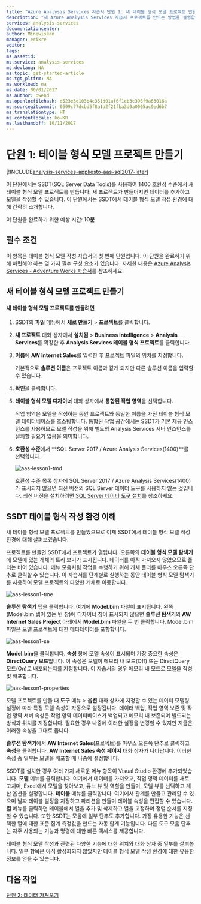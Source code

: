 ```yaml
---
title: "Azure Analysis Services 자습서 단원 1: 새 테이블 형식 모델 프로젝트 만들기 | Microsoft Docs"
description: "새 Azure Analysis Services 자습서 프로젝트를 만드는 방법을 설명합니다."
services: analysis-services
documentationcenter: 
author: Minewiskan
manager: erikre
editor: 
tags: 
ms.assetid: 
ms.service: analysis-services
ms.devlang: NA
ms.topic: get-started-article
ms.tgt_pltfrm: NA
ms.workload: na
ms.date: 06/01/2017
ms.author: owend
ms.openlocfilehash: d523e3e103b4c351d01af6f1eb3c396f9a63016a
ms.sourcegitcommit: 6699c77dcbd5f8a1a2f21fba3d0a0005ac9ed6b7
ms.translationtype: HT
ms.contentlocale: ko-KR
ms.lasthandoff: 10/11/2017
---
```

# <a name="lesson-1-create-a-tabular-model-project"></a>단원 1: 테이블 형식 모델 프로젝트 만들기

[!INCLUDE[analysis-services-appliesto-aas-sql2017-later](../../../includes/analysis-services-appliesto-aas-sql2017-later.md)]

이 단원에서는 SSDT(SQL Server Data Tools)를 사용하여 1400 호환성 수준에서 새 테이블 형식 모델 프로젝트를 만듭니다. 새 프로젝트가 만들어지면 데이터를 추가하고 모델을 작성할 수 있습니다. 이 단원에서는 SSDT에서 테이블 형식 모델 작성 환경에 대해 간략히 소개합니다.  
  
이 단원을 완료하기 위한 예상 시간: **10분**  
  
## <a name="prerequisites"></a>필수 조건  
이 항목은 테이블 형식 모델 작성 자습서의 첫 번째 단원입니다. 이 단원을 완료하기 위해 마련해야 하는 몇 가지 필수 구성 요소가 있습니다. 자세한 내용은 [Azure Analysis Services - Adventure Works 자습서](../tutorials/aas-adventure-works-tutorial.md)를 참조하세요.  
  
## <a name="create-a-new-tabular-model-project"></a>새 테이블 형식 모델 프로젝트 만들기  
  
#### <a name="to-create-a-new-tabular-model-project"></a>새 테이블 형식 모델 프로젝트를 만들려면  
  
1.  SSDT의 **파일** 메뉴에서 **새로 만들기** > **프로젝트**를 클릭합니다.  
  
2.  **새 프로젝트** 대화 상자에서 **설치됨** > **Business Intelligence** > **Analysis Services**를 확장한 후 **Analysis Services 테이블 형식 프로젝트**를 클릭합니다.  
  
3.  **이름**에 **AW Internet Sales**를 입력한 후 프로젝트 파일의 위치를 지정합니다.  
  
    기본적으로 **솔루션 이름**은 프로젝트 이름과 같게 되지만 다른 솔루션 이름을 입력할 수 있습니다.  
  
4.  **확인**을 클릭합니다.  
  
5.  **테이블 형식 모델 디자이너** 대화 상자에서 **통합된 작업 영역**을 선택합니다.  
  
    작업 영역은 모델을 작성하는 동안 프로젝트와 동일한 이름을 가진 테이블 형식 모델 데이터베이스를 호스팅합니다. 통합된 작업 공간에서는 SSDT가 기본 제공 인스턴스를 사용하므로 모델 작성을 위해 별도의 Analysis Services 서버 인스턴스를 설치할 필요가 없음을 의미합니다.
      
6.  **호환성 수준**에서 **SQL Server 2017 / Azure Analysis Services(1400)**를 선택합니다.   
 
    ![aas-lesson1-tmd](../tutorials/media/aas-lesson1-tmd.png)
      
    호환성 수준 목록 상자에 SQL Server 2017 / Azure Analysis Services(1400)가 표시되지 않으면 최신 버전의 SQL Server 데이터 도구를 사용하지 않는 것입니다. 최신 버전을 설치하려면 [SQL Server 데이터 도구 설치](https://docs.microsoft.com/sql/ssdt/download-sql-server-data-tools-ssdt)를 참조하세요.  
      
  
## <a name="understanding-the-ssdt-tabular-model-authoring-environment"></a>SSDT 테이블 형식 작성 환경 이해  
새 테이블 형식 모델 프로젝트를 만들었으므로 이제 SSDT에서 테이블 형식 모델 작성 환경에 대해 살펴보겠습니다.  
  
프로젝트를 만들면 SSDT에서 프로젝트가 열립니다. 오른쪽의 **테이블 형식 모델 탐색기**에 모델에 있는 개체의 트리 보기가 표시됩니다. 데이터를 아직 가져오지 않았으므로 폴더는 비어 있습니다. 메뉴 모음처럼 작업을 수행하기 위해 개체 폴더를 마우스 오른쪽 단추로 클릭할 수 있습니다. 이 자습서를 단계별로 실행하는 동안 테이블 형식 모델 탐색기를 사용하여 모델 프로젝트의 다양한 개체로 이동합니다.

![aas-lesson1-tme](../tutorials/media/aas-lesson1-tme.png)

**솔루션 탐색기** 탭을 클릭합니다. 여기에 **Model.bim** 파일이 표시됩니다. 왼쪽(Model.bim 탭이 있는 빈 창)에 디자이너 창이 표시되지 않으면 **솔루션 탐색기**의 **AW Internet Sales Project** 아래에서 **Model.bim** 파일을 두 번 클릭합니다. Model.bim 파일은 모델 프로젝트에 대한 메타데이터를 포함합니다. 

![aas-lesson1-se](../tutorials/media/aas-lesson1-se.png)
  
**Model.bim**을 클릭합니다. **속성** 창에 모델 속성이 표시되며 가장 중요한 속성은 **DirectQuery 모드**입니다. 이 속성은 모델이 메모리 내 모드(Off) 또는 DirectQuery 모드(On)로 배포되는지를 지정합니다. 이 자습서의 경우 메모리 내 모드로 모델을 작성 및 배포합니다.

![aas-lesson1-properties](../tutorials/media/aas-lesson1-properties.png)
  
모델 프로젝트를 만들 때 **도구** 메뉴 > **옵션** 대화 상자에 지정할 수 있는 데이터 모델링 설정에 따라 특정 모델 속성이 자동으로 설정됩니다. 데이터 백업, 작업 영역 보존 및 작업 영역 서버 속성은 작업 영역 데이터베이스가 백업되고 메모리 내 보존되며 빌드되는 방식과 위치를 지정합니다. 필요한 경우 나중에 이러한 설정을 변경할 수 있지만 지금은 이러한 속성을 그대로 둡니다.  

**솔루션 탐색기**에서 **AW Internet Sales**(프로젝트)를 마우스 오른쪽 단추로 클릭하고 **속성**을 클릭합니다. **AW Internet Sales 속성 페이지** 대화 상자가 나타납니다. 이러한 속성 중 일부는 모델을 배포할 때 나중에 설정합니다.  
  
SSDT를 설치한 경우 여러 가지 새로운 메뉴 항목이 Visual Studio 환경에 추가되었습니다. **모델** 메뉴를 클릭합니다. 여기에서 데이터를 가져오고, 작업 영역 데이터를 새로 고치며, Excel에서 모델을 찾아보고, 큐브 뷰 및 역할을 만들며, 모델 뷰를 선택하고 계산 옵션을 설정합니다. **테이블** 메뉴를 클릭합니다. 여기에서 관계를 만들고 관리할 수 있으며 날짜 테이블 설정을 지정하고 파티션을 만들며 테이블 속성을 편집할 수 있습니다. **열** 메뉴를 클릭하면 테이블에서 열을 추가 및 삭제하고 열을 고정하며 정렬 순서를 지정할 수 있습니다. 또한 SSDT는 모음에 일부 단추도 추가합니다. 가장 유용한 기능은 선택한 열에 대한 표준 집계 측정값을 만드는 자동 합계 기능입니다. 다른 도구 모음 단추는 자주 사용되는 기능과 명령에 대한 빠른 액세스를 제공합니다.  
  
테이블 형식 모델 작성과 관련된 다양한 기능에 대한 위치와 대화 상자 중 일부를 살펴봅니다. 일부 항목은 아직 활성화되지 않았지만 테이블 형식 모델 작성 환경에 대한 유용한 정보를 얻을 수 있습니다.  
  

## <a name="whats-next"></a>다음 작업
[단원 2: 데이터 가져오기](../tutorials/aas-lesson-2-get-data.md)

  
  
  
